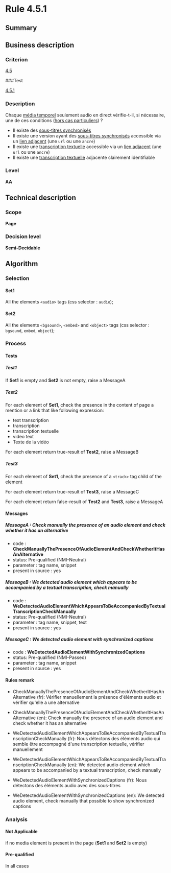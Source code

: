 # Rule 4.5.1

## Summary

## Business description

### Criterion

[4.5](http://references.modernisation.gouv.fr/rgaa/criteres.html#crit-4-5)

###Test

[4.5.1](http://references.modernisation.gouv.fr/rgaa/criteres.html#test-4-5-1)

### Description

Chaque <a href="http://references.modernisation.gouv.fr/rgaa/glossaire.html#mdia-temporel-type-son-vido-et-synchronis">m&eacute;dia temporel</a> seulement audio en direct v&eacute;rifie-t-il, si n&eacute;cessaire, une de ces conditions (<a href="http://references.modernisation.gouv.fr/rgaa/cas-particuliers.html#cp-4-1,4-2,4-3,4-5,4-7,4-9,4-11,4-13" title="Cas particuliers pour le crit&egrave;re 4.5">hors cas particuliers</a>) ? 
 
 *  Il existe des <a href="http://references.modernisation.gouv.fr/rgaa/glossaire.html#soustitres-synchroniss-objet-multimdia">sous-titres synchronis&eacute;s</a> 
 *  Il existe une version ayant des <a href="http://references.modernisation.gouv.fr/rgaa/glossaire.html#lien-adjacent">sous-titres synchronis&eacute;s</a> accessible via un <a href="http://references.modernisation.gouv.fr/referentiel-technique-0#mLienAdj">lien adjacent</a> (une `url` ou une `ancre`) 
 *  Il existe une <a href="http://references.modernisation.gouv.fr/rgaa/glossaire.html#transcription-textuelle-media-temporel">transcription textuelle</a> accessible via un <a href="http://references.modernisation.gouv.fr/rgaa/glossaire.html#lien-adjacent">lien adjacent</a> (une `url` ou une `ancre`) 
 *  Il existe une <a href="http://references.modernisation.gouv.fr/rgaa/glossaire.html#transcription-textuelle-media-temporel">transcription textuelle</a> adjacente clairement identifiable 

### Level

**AA**

## Technical description

### Scope

**Page**

### Decision level

**Semi-Decidable**

## Algorithm

### Selection

#### Set1

All the elements `<audio>` tags (css selector : `audio`);

#### Set2

All the elements `<bgsound>`, `<embed>` and `<object>` tags (css selector : `bgsound`, `embed`, `object`);

### Process

#### Tests

##### Test1

If **Set1** is empty and **Set2** is not empty, raise a MessageA

##### Test2

For each element of **Set1**, check the presence in the content of page a mention or a link that like following expression:
 - text transcription
 - transcription 
 - transcription textuelle
 - video text
 - Texte de la vidéo

For each element return true-result of **Test2**, raise a MessageB

##### Test3

For each element of **Set1**, check the presence of a `<track>` tag child of the element

For each element return true-result of **Test3**, raise a MessageC

For each element return false-result of **Test2** and **Test3**, raise a MessageA

#### Messages

##### MessageA : Check manually the presence of an audio element and check whether it has an alternative

-    code : **CheckManuallyThePresenceOfAudioElementAndCheckWhetherItHasAnAlternative** 
-    status: Pre-qualified (NMI-Neutral)
-    parameter : tag name, snippet
-    present in source : yes

##### MessageB : We detected audio element which appears to be accompanied by a textual transcription, check manually

-    code : **WeDetectedAudioElementWhichAppearsToBeAccompaniedByTextualTranscriptionCheckManually** 
-    status: Pre-qualified (NMI-Neutral)
-    parameter : tag name, snippet, text
-    present in source : yes

##### MessageC : We detected audio element with synchronized captions

-    code : **WeDetectedAudioElementWithSynchronizedCaptions** 
-    status: Pre-qualified (NMI-Passed)
-    parameter : tag name, snippet
-    present in source : yes

#### Rules remark

 * CheckManuallyThePresenceOfAudioElementAndCheckWhetherItHasAnAlternative (fr): V&eacute;rifier manuellement la pr&eacute;sence d'&eacute;l&eacute;ments audio et v&eacute;rifier qu'elle a une alternative
 * CheckManuallyThePresenceOfAudioElementAndCheckWhetherItHasAnAlternative (en): Check manually the presence of an audio element and check whether it has an alternative

 * WeDetectedAudioElementWhichAppearsToBeAccompaniedByTextualTranscriptionCheckManually (fr): Nous d&eacute;tectons des &eacute;l&eacute;ments audio qui semble &ecirc;tre accompagn&eacute; d'une transcription textuelle, v&eacute;rifier manuellement
 * WeDetectedAudioElementWhichAppearsToBeAccompaniedByTextualTranscriptionCheckManually (en): We detected audio element which appears to be accompanied by a textual transcription, check manually

 * WeDetectedAudioElementWithSynchronizedCaptions (fr): Nous d&eacute;tectons des &eacute;l&eacute;ments audio avec des sous-titres
 * WeDetectedAudioElementWithSynchronizedCaptions (en): We detected audio element, check manually that possible to show synchronized captions

### Analysis

#### Not Applicable

if no media element is present in the page (**Set1** and **Set2** is empty)

#### Pre-qualified

In all cases

